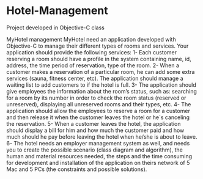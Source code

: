 # Hotel-Management
Project developed in Objective-C class

MyHotel management
MyHotel need an application developed with Objective-C to manage their different types of rooms and services. Your application should provide the following services:
1- Each customer reserving a room should have a profile in the system containing name, id, address, the time period of reservation, type of the room.
2- When a customer makes a reservation of a particular room, he can add some extra services (sauna, fitness center, etc). The application should manage a waiting list to add customers to if the hotel is full.
3- The application should give employees the information about the room’s status, such as: searching for a room by its number in order to check the room status (reserved or unreserved), displaying all unreserved rooms and their types, etc.
4- The application should allow the employees to reserve a room for a customer and then release it when the customer leaves the hotel or he`s canceling the reservation.
5- When a customer leaves the hotel, the application should display a bill for him and how much the customer paid and how much should he pay before leaving the hotel when he/she is about to leave.
6- The hotel needs an employer management system as well, and needs you to create the possible scenario (class diagram and algorithm), the human and material resources needed, the steps and the time consuming for development and installation of the application on theirs network of 5 Mac and 5 PCs (the constraints and possible solutions).
